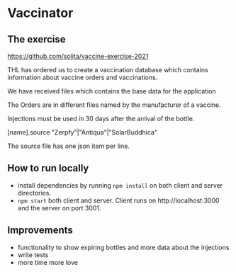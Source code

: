 # Vaccinator

## The exercise

https://github.com/solita/vaccine-exercise-2021

THL has ordered us to create a vaccination database which contains information about vaccine orders and vaccinations.

We have received files which contains the base data for the application

The Orders are in different files named by the manufacturer of a vaccine.

Injections must be used in 30 days after the arrival of the bottle.

[name].source "Zerpfy"|"Antiqua"|"SolarBuddhica"

The source file has one json item per line.

## How to run locally

- install dependencies by running `npm install` on both client and server directories.
- `npm start` both client and server. Client runs on http://localhost:3000 and the server on port 3001.

## Improvements

- functionality to show expiring bottles and more data about the injections
- write tests
- more time more love
